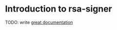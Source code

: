 # Introduction to rsa-signer

TODO: write [great documentation](http://jacobian.org/writing/great-documentation/what-to-write/)

